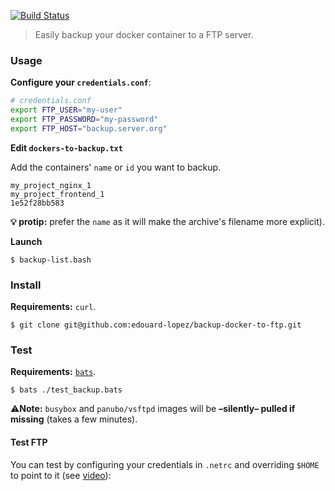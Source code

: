 [![Build Status](https://travis-ci.org/edouard-lopez/backup-docker-to-ftp.svg?branch=master)](https://travis-ci.org/edouard-lopez/backup-docker-to-ftp)

> Easily backup your docker container to a FTP server.

### Usage

**Configure your `credentials.conf`**:

```bash
# credentials.conf
export FTP_USER="my-user"
export FTP_PASSWORD="my-password"
export FTP_HOST="backup.server.org"
```

**Edit `dockers-to-backup.txt`**

Add the containers' `name` or `id` you want to backup.

    my_project_nginx_1
    my_project_frontend_1
    1e52f28bb583

**:bulb: protip:** prefer the `name` as it will make the archive's filename more explicit).

**Launch**

    $ backup-list.bash

### Install

**Requirements:** `curl`.

    $ git clone git@github.com:edouard-lopez/backup-docker-to-ftp.git


### Test

**Requirements:** [`bats`](https://github.com/sstephenson/bats).

    $ bats ./test_backup.bats

  :warning:**Note:** `busybox` and `panubo/vsftpd` images will be **–silently– pulled if missing** (takes a few minutes).

#### Test FTP

You can test by configuring your credentials in `.netrc` and overriding `$HOME` to point to it (see [video](https://asciinema.org/a/ahai3uli13w9l52ywbjc8k0d9)):
